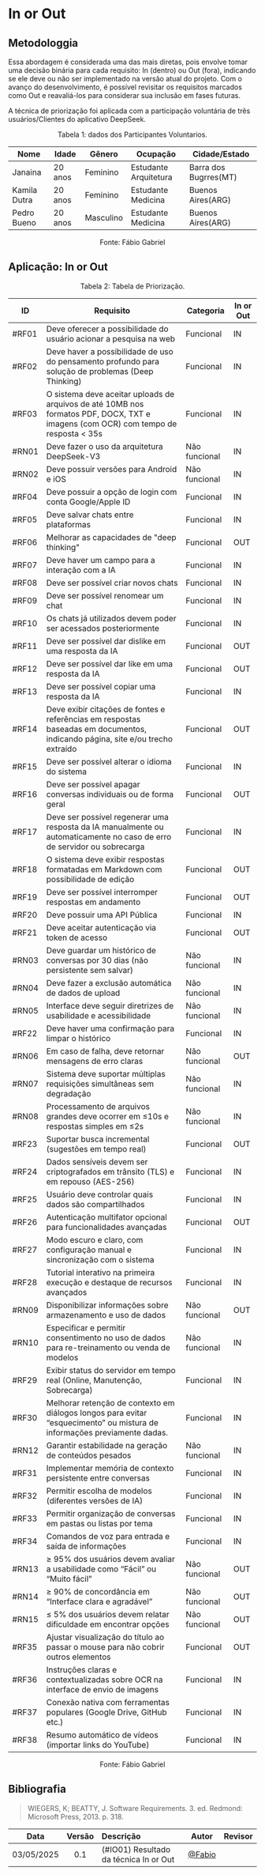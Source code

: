 # In or Out

## Metodologgia
Essa abordagem é considerada uma das mais diretas, pois envolve tomar uma decisão binária para cada requisito: In (dentro) ou Out (fora), indicando se ele deve ou não ser implementado na versão atual do projeto. Com o avanço do desenvolvimento, é possível revisitar os requisitos marcados como Out e reavaliá-los para considerar sua inclusão em fases futuras.

A técnica de priorização foi aplicada com a participação voluntária de três usuários/Clientes do aplicativo DeepSeek.

<figcaption align="center">Tabela 1: dados dos Participantes Voluntarios.</figcaption>

| Nome            | Idade   | Gênero   | Ocupação  | Cidade/Estado |
| --------------- | ------- | -------- | --------- | ------------- |
| Janaina | 20 anos | Feminino | Estudante Arquitetura| Barra dos Bugrres(MT)  |
| Kamila Dutra| 20 anos | Feminino | Estudante Medicina| Buenos Aires(ARG)  |
| Pedro Bueno| 20 anos | Masculino | Estudante Medicina| Buenos Aires(ARG)  |

<div style="text-align: center">
<p>Fonte: Fábio Gabriel</p>
</div>

## Aplicação: In or Out
<figcaption align="center">Tabela 2: Tabela de Priorização.</figcaption>

| **ID** | **Requisito**                                                                                                                      | **Categoria** | **In or Out** |
| ------ | ---------------------------------------------------------------------------------------------------------------------------------- | ------------- | ------------- |
| #RF01  | Deve oferecer a possibilidade do usuário acionar a pesquisa na web                                                                 | Funcional     | IN            |
| #RF02  | Deve haver a possibilidade de uso do pensamento profundo para solução de problemas (Deep Thinking)                                 | Funcional     | IN            |
| #RF03  | O sistema deve aceitar uploads de arquivos de até 10MB nos formatos PDF, DOCX, TXT e imagens (com OCR) com tempo de resposta < 35s | Funcional     | IN            |
| #RN01  | Deve fazer o uso da arquitetura DeepSeek-V3                                                                                        | Não funcional | IN            |
| #RN02  | Deve possuir versões para Android e iOS                                                                                            | Não funcional | IN            |
| #RF04  | Deve possuir a opção de login com conta Google/Apple ID                                                                            | Funcional     | IN            |
| #RF05  | Deve salvar chats entre plataformas                                                                                                | Funcional     | IN            |
| #RF06  | Melhorar as capacidades de "deep thinking"                                                                                         | Funcional     | OUT           |
| #RF07  | Deve haver um campo para a interação com a IA                                                                                      | Funcional     | IN            |
| #RF08  | Deve ser possível criar novos chats                                                                                                | Funcional     | IN            |
| #RF09  | Deve ser possível renomear um chat                                                                                                 | Funcional     | IN            |
| #RF10  | Os chats já utilizados devem poder ser acessados posteriormente                                                                    | Funcional     | IN            |
| #RF11  | Deve ser possível dar dislike em uma resposta da IA                                                                                | Funcional     | OUT           |
| #RF12  | Deve ser possível dar like em uma resposta da IA                                                                                   | Funcional     | OUT           |
| #RF13  | Deve ser possível copiar uma resposta da IA                                                                                        | Funcional     | IN            |
| #RF14  | Deve exibir citações de fontes e referências em respostas baseadas em documentos, indicando página, site e/ou trecho extraído      | Funcional     | OUT           |
| #RF15  | Deve ser possível alterar o idioma do sistema                                                                                      | Funcional     | IN            |
| #RF16  | Deve ser possível apagar conversas individuais ou de forma geral                                                                   | Funcional     | OUT           |
| #RF17  | Deve ser possível regenerar uma resposta da IA manualmente ou automaticamente no caso de erro de servidor ou sobrecarga            | Funcional     | IN            |
| #RF18  | O sistema deve exibir respostas formatadas em Markdown com possibilidade de edição                                                 | Funcional     | OUT           |
| #RF19  | Deve ser possível interromper respostas em andamento                                                                               | Funcional     | OUT           |
| #RF20  | Deve possuir uma API Pública                                                                                                       | Funcional     | IN            |
| #RF21  | Deve aceitar autenticação via token de acesso                                                                                      | Funcional     | OUT           |
| #RN03  | Deve guardar um histórico de conversas por 30 dias (não persistente sem salvar)                                                    | Não funcional | IN            |
| #RN04  | Deve fazer a exclusão automática de dados de upload                                                                                | Não funcional | IN            |
| #RN05  | Interface deve seguir diretrizes de usabilidade e acessibilidade                                                                   | Não funcional | IN            |
| #RF22  | Deve haver uma confirmação para limpar o histórico                                                                                 | Funcional     | IN            |
| #RN06  | Em caso de falha, deve retornar mensagens de erro claras                                                                           | Não funcional | OUT           |
| #RN07  | Sistema deve suportar múltiplas requisições simultâneas sem degradação                                                             | Não funcional | IN            |
| #RN08  | Processamento de arquivos grandes deve ocorrer em ≤10s e respostas simples em ≤2s                                                  | Não funcional | IN            |
| #RF23  | Suportar busca incremental (sugestões em tempo real)                                                                               | Funcional     | OUT           |
| #RF24  | Dados sensíveis devem ser criptografados em trânsito (TLS) e em repouso (AES-256)                                                  | Funcional     | IN            |
| #RF25  | Usuário deve controlar quais dados são compartilhados                                                                              | Funcional     | IN            |
| #RF26  | Autenticação multifator opcional para funcionalidades avançadas                                                                    | Funcional     | OUT           |
| #RF27  | Modo escuro e claro, com configuração manual e sincronização com o sistema                                                         | Funcional     | IN            |
| #RF28  | Tutorial interativo na primeira execução e destaque de recursos avançados                                                          | Funcional     | IN            |
| #RN09  | Disponibilizar informações sobre armazenamento e uso de dados                                                                      | Não funcional | OUT           |
| #RN10  | Especificar e permitir consentimento no uso de dados para re-treinamento ou venda de modelos                                       | Não funcional | IN            |
| #RF29  | Exibir status do servidor em tempo real (Online, Manutenção, Sobrecarga)                                                           | Funcional     | IN            |
| #RF30  | Melhorar retenção de contexto em diálogos longos para evitar “esquecimento” ou mistura de informações previamente dadas.                                                                                  | Funcional     | IN            |
| #RN12  | Garantir estabilidade na geração de conteúdos pesados                                                                              | Não funcional | IN            |
| #RF31  | Implementar memória de contexto persistente entre conversas                                                                        | Funcional     | IN            |
| #RF32  | Permitir escolha de modelos (diferentes versões de IA)                                                                             | Funcional     | IN            |
| #RF33  | Permitir organização de conversas em pastas ou listas por tema                                                                     | Funcional     | IN            |
| #RF34  | Comandos de voz para entrada e saída de informações                                                                                | Funcional     | IN            |
| #RN13  | ≥ 95% dos usuários devem avaliar a usabilidade como “Fácil” ou “Muito fácil”                                                       | Não funcional | OUT           |
| #RN14  | ≥ 90% de concordância em “Interface clara e agradável”                                                                             | Não funcional | OUT           |
| #RN15  | ≤ 5% dos usuários devem relatar dificuldade em encontrar opções                                                                    | Não funcional | OUT           |
| #RF35  | Ajustar visualização do título ao passar o mouse para não cobrir outros elementos                                                  | Funcional     | OUT           |
| #RF36  | Instruções claras e contextualizadas sobre OCR na interface de envio de imagens                                                    | Funcional     | IN            |
| #RF37  | Conexão nativa com ferramentas populares (Google Drive, GitHub etc.)                                                               | Funcional     | IN            |
| #RF38  | Resumo automático de vídeos (importar links do YouTube)                                                                            | Funcional     | IN            |


<div style="text-align: center">
<p>Fonte: Fábio Gabriel</p>
</div>

## Bibliografia

> WIEGERS, K; BEATTY, J. Software Requirements. 3. ed. Redmond: Microsoft Press, 2013. p. 318.


| Data       | Versão | Descrição                                 | Autor                                      | Revisor                                     |
| :--------: | :----: | :---------------------------------------- | :----------------------------------------: | :----------------------------------------: |
| 03/05/2025 |  0.1   | (#IO01) Resultado da técnica In or Out| [@Fabio](https://github.com/fabinsz)   | []() |



